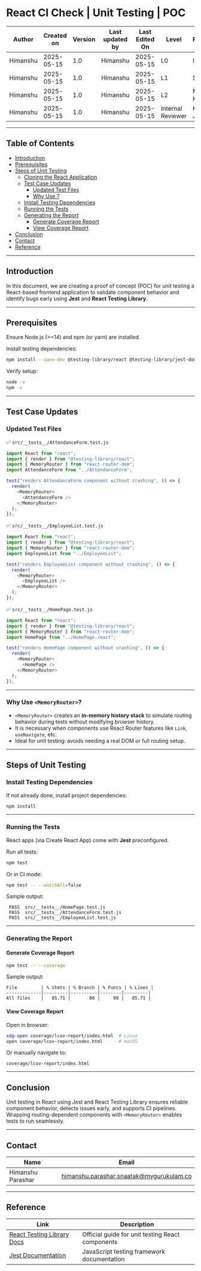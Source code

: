 # React CI Check | Unit Testing | POC

| Author     | Created on | Version | Last updated by | Last Edited On | Level             | Reviewer        |
|------------|------------|---------|------------------|----------------|-------------------|-----------------|
| Himanshu   | 2025-05-15 | 1.0     | Himanshu         | 2025-05-15     | L0                | Imran           |
| Himanshu   | 2025-05-15 | 1.0     | Himanshu         | 2025-05-15     | L1                | Shashi          |
| Himanshu   | 2025-05-15 | 1.0     | Himanshu         | 2025-05-15     | L2                | Mahesh Kumar    |
| Himanshu   | 2025-05-15 | 1.0     | Himanshu         | 2025-05-15     | Internal Reviewer | Komal Jaiswal   |

---

## Table of Contents

- [Introduction](#introduction)  
- [Prerequisites](#prerequisites)  
- [Steps of Unit Testing](#steps-of-unit-testing)  
  - [Cloning the React Application](#cloning-the-react-application)  
  - [Test Case Updates](#test-case-updates)  
    - [Updated Test Files](#updated-test-files)  
    - [Why Use <MemoryRouter>?](#why-use-memoryrouter)  
  - [Install Testing Dependencies](#install-testing-dependencies)  
  - [Running the Tests](#running-the-tests)  
  - [Generating the Report](#generating-the-report)  
    - [Generate Coverage Report](#generate-coverage-report)  
    - [View Coverage Report](#view-coverage-report)  
- [Conclusion](#conclusion)  
- [Contact](#contact)  
- [Reference](#reference)  

---

## Introduction

In this document, we are creating a proof of concept (POC) for unit testing a React-based frontend application to validate component behavior and identify bugs early using **Jest** and **React Testing Library**.

---

## Prerequisites

Ensure Node.js (>=14) and npm (or yarn) are installed.

Install testing dependencies:

```bash
npm install --save-dev @testing-library/react @testing-library/jest-dom
```

Verify setup:

```bash
node -v
npm -v
```

---

## Test Case Updates

### Updated Test Files

✅ `src/__tests__/AttendanceForm.test.js`

```javascript
import React from "react";
import { render } from "@testing-library/react";
import { MemoryRouter } from "react-router-dom";
import AttendanceForm from "../AttendanceForm";

test("renders AttendanceForm component without crashing", () => {
  render(
    <MemoryRouter>
      <AttendanceForm />
    </MemoryRouter>
  );
});
```

✅ `src/__tests__/EmployeeList.test.js`

```javascript
import React from "react";
import { render } from "@testing-library/react";
import { MemoryRouter } from "react-router-dom";
import EmployeeList from "../EmployeeList";

test("renders EmployeeList component without crashing", () => {
  render(
    <MemoryRouter>
      <EmployeeList />
    </MemoryRouter>
  );
});
```

✅ `src/__tests__/HomePage.test.js`

```javascript
import React from "react";
import { render } from "@testing-library/react";
import { MemoryRouter } from "react-router-dom";
import HomePage from "../HomePage.react";

test("renders HomePage component without crashing", () => {
  render(
    <MemoryRouter>
      <HomePage />
    </MemoryRouter>
  );
});
```

---

### Why Use `<MemoryRouter>`?

- `<MemoryRouter>` creates an **in-memory history stack** to simulate routing behavior during tests without modifying browser history.
- It is necessary when components use React Router features like `Link`, `useNavigate`, etc.
- Ideal for unit testing: avoids needing a real DOM or full routing setup.

---

## Steps of Unit Testing

### Install Testing Dependencies

If not already done, install project dependencies:

```bash
npm install
```

---

### Running the Tests

React apps (via Create React App) come with **Jest** preconfigured.

Run all tests:

```bash
npm test
```

Or in CI mode:

```bash
npm test -- --watchAll=false
```

Sample output:

```
 PASS  src/__tests__/HomePage.test.js
 PASS  src/__tests__/AttendanceForm.test.js
 PASS  src/__tests__/EmployeeList.test.js
```

---

### Generating the Report

#### Generate Coverage Report

```bash
npm test -- --coverage
```

Sample output:

```
File         | % Stmts | % Branch | % Funcs | % Lines |
-------------|---------|----------|--------|---------|
All files    |   85.71 |       80 |     90 |   85.71 |
```

#### View Coverage Report

Open in browser:

```bash
xdg-open coverage/lcov-report/index.html  # Linux
open coverage/lcov-report/index.html      # macOS
```

Or manually navigate to:

```
coverage/lcov-report/index.html
```

---

## Conclusion

Unit testing in React using Jest and React Testing Library ensures reliable component behavior, detects issues early, and supports CI pipelines. Wrapping routing-dependent components with `<MemoryRouter>` enables tests to run seamlessly.

---

## Contact

| Name              | Email                                         |
|-------------------|-----------------------------------------------|
| Himanshu Parashar | himanshu.parashar.snaatak@mygurukulam.co      |

---

## Reference

| Link                                                                 | Description                                      |
|----------------------------------------------------------------------|--------------------------------------------------|
| [React Testing Library Docs](https://testing-library.com/docs/react-testing-library/intro/) | Official guide for unit testing React components |
| [Jest Documentation](https://jestjs.io/docs/getting-started)         | JavaScript testing framework documentation       |
